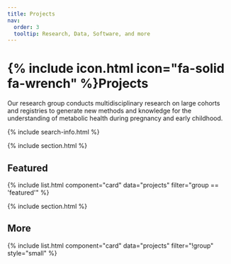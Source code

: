 ```yaml
---
title: Projects
nav:
  order: 3
  tooltip: Research, Data, Software, and more
---
```


# {% include icon.html icon="fa-solid fa-wrench" %}Projects

Our research group conducts multidisciplinary research on large cohorts and registries to generate new methods and knowledge for the understanding of metabolic health during pregnancy and early childhood. 

{% include search-info.html %}

{% include section.html %}

## Featured

{% include list.html component="card" data="projects" filter="group == 'featured'" %}

{% include section.html %}

## More

{% include list.html component="card" data="projects" filter="!group" style="small" %}
